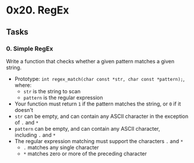 0x20. RegEx
===========

Tasks
-----

### 0\. Simple RegEx

Write a function that checks whether a given pattern matches a given string.

-   Prototype: `int regex_match(char const *str, char const *pattern);`, where:
    -   `str` is the string to scan
    -   `pattern` is the regular expression
-   Your function must return `1` if the pattern matches the string, or `0` if it doesn't
-   `str` can be empty, and can contain any ASCII character in the exception of `.` and `*`
-   `pattern` can be empty, and can contain any ASCII character, including `.` and `*`
-   The regular expression matching must support the characters `.` and `*`
    -   `.` matches any single character
    -   `*` matches zero or more of the preceding character
